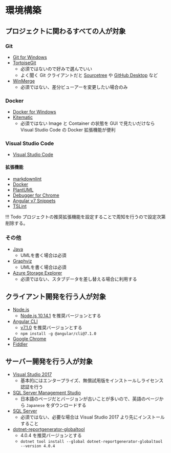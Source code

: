 # 環境構築

## プロジェクトに関わるすべての人が対象

### Git

* [Git for Windows](https://gitforwindows.org/)
* [TortoiseGit](https://tortoisegit.org/)
    * 必須ではないので好みで選んでいい
    * よく聞く Git クライアントだと [Sourcetree](https://ja.atlassian.com/software/sourcetree) や [GitHub Desktop](https://desktop.github.com/) など
* [WinMerge](http://winmerge.org/)
    * 必須ではない、差分ビューアーを変更したい場合のみ

### Docker

* [Docker for Windows](https://docs.docker.com/docker-for-windows/install/)
* [Kitematic](https://kitematic.com/)
    * 必須ではない Image と Container の状態を GUI で見たいだけなら Visual Studio Code の Docker 拡張機能が便利

### Visual Studio Code

* [Visual Studio Code](https://code.visualstudio.com/download)

#### 拡張機能

* [markdownlint](https://marketplace.visualstudio.com/items?itemName=DavidAnson.vscode-markdownlint)
* [Docker](https://marketplace.visualstudio.com/items?itemName=PeterJausovec.vscode-docker)
* [PlantUML](https://marketplace.visualstudio.com/items?itemName=jebbs.plantuml)
* [Debugger for Chrome](https://marketplace.visualstudio.com/items?itemName=msjsdiag.debugger-for-chrome)
* [Angular v7 Snippets](https://marketplace.visualstudio.com/items?itemName=johnpapa.Angular2)
* [TSLint](https://marketplace.visualstudio.com/items?itemName=eg2.tslint)

!!! Todo
    プロジェクトの推奨拡張機能を設定することで周知を行うので設定次第削除する。

### その他

* [Java](https://www.java.com/ja/)
    * UMLを書く場合は必須
* [Graphviz](http://www.graphviz.org/)
    * UMLを書く場合は必須
* [Azure Storage Explorer](https://azure.microsoft.com/ja-jp/features/storage-explorer/)
    * 必須ではない、スタブデータを差し替える場合に利用する

## クライアント開発を行う人が対象

* [Node.js](https://nodejs.org/ja/)
    * [Node.js 10.14.1](https://nodejs.org/ja/download/releases/) を推奨バージョンとする
* [Angular CLI](https://cli.angular.io/)
    * [v7.1.0](https://github.com/angular/angular-cli/releases/tag/v7.1.0) を推奨バージョンとする
    * `npm install -g @angular/cli@7.1.0`
* [Google Chrome](https://www.google.co.jp/chrome/)
* [Fiddler](https://www.telerik.com/fiddler)

## サーバー開発を行う人が対象

* [Visual Studio 2017](https://visualstudio.microsoft.com/ja/downloads/)
    * 基本的にはエンタープライズ、無償試用版をインストールしライセンス認証を行う
* [SQL Server Management Studio](https://docs.microsoft.com/en-us/sql/ssms/download-sql-server-management-studio-ssms?view=sql-server-2017)
    * 日本語のページだとバージョンが古いことが多いので、英語のページから `Japanese` をダウンロードする
* [SQL Server](https://www.microsoft.com/ja-jp/sql-server/sql-server-downloads)
    * 必須ではない、必要な場合は Visual Studio 2017 より先にインストールすること
* [dotnet-reportgenerator-globaltool](https://www.nuget.org/packages/dotnet-reportgenerator-globaltool/)
    * 4.0.4 を推奨バージョンとする
    * `dotnet tool install --global dotnet-reportgenerator-globaltool --version 4.0.4`
